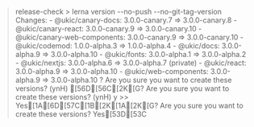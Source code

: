 > release-check > lerna version --no-push --no-git-tag-version Changes: - @ukic/canary-docs: 3.0.0-canary.7 => 3.0.0-canary.8 - @ukic/canary-react: 3.0.0-canary.9 => 3.0.0-canary.10 - @ukic/canary-web-components: 3.0.0-canary.9 => 3.0.0-canary.10 - @ukic/codemod: 1.0.0-alpha.3 => 1.0.0-alpha.4 - @ukic/docs: 3.0.0-alpha.9 => 3.0.0-alpha.10 - @ukic/fonts: 3.0.0-alpha.1 => 3.0.0-alpha.2 - @ukic/nextjs: 3.0.0-alpha.6 => 3.0.0-alpha.7 (private) - @ukic/react: 3.0.0-alpha.9 => 3.0.0-alpha.10 - @ukic/web-components: 3.0.0-alpha.9 => 3.0.0-alpha.10 ? Are you sure you want to create these versions? (ynH) [56D[56C[2K[G? Are you sure you want to create these versions? (ynH) y >> Yes[1A[6D[57C[1B[2K[1A[2K[G? Are you sure you want to create these versions? Yes[53D[53C
